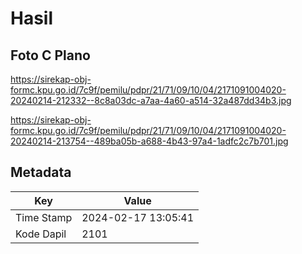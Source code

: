 # Hasil

## Foto C Plano

https://sirekap-obj-formc.kpu.go.id/7c9f/pemilu/pdpr/21/71/09/10/04/2171091004020-20240214-212332--8c8a03dc-a7aa-4a60-a514-32a487dd34b3.jpg

https://sirekap-obj-formc.kpu.go.id/7c9f/pemilu/pdpr/21/71/09/10/04/2171091004020-20240214-213754--489ba05b-a688-4b43-97a4-1adfc2c7b701.jpg


## Metadata

| Key        | Value               |
| ---------- | ------------------- |
| Time Stamp | 2024-02-17 13:05:41 |
| Kode Dapil | 2101                |



